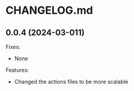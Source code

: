 # CHANGELOG.md

## 0.0.4 (2024-03-011)

Fixes:

 - None
 
Features:

 - Changed the actions files to be more scalable
